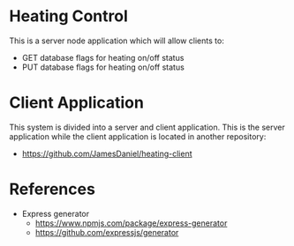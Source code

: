 # Heating Control

This is a server node application which will allow clients to:
 - GET database flags for heating on/off status
 - PUT database flags for heating on/off status
 
# Client Application

This system is divided into a server and client application. This is the server application while the client application is located in another repository:
 - https://github.com/JamesDaniel/heating-client

# References
 
 - Express generator
   - https://www.npmjs.com/package/express-generator
   - https://github.com/expressjs/generator